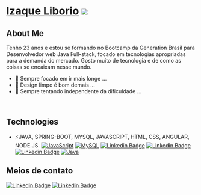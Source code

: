  # <a href="https://www.linkedin.com/in/izaque-liborio-388b99154/">Izaque Liborio</a> <img src="https://github.githubassets.com/images/mona-whisper.gif">

## About Me
Tenho 23 anos e estou se formando no Bootcamp da Generation Brasil para Desenvolvedor web Java Full-stack, focado em tecnologias apropriadas para a demanda do mercado.
Gosto muito de tecnologia e de como as coisas se encaixam nesse mundo.
- 🔭 Sempre focado em ir mais longe ...
- 🌱 Design limpo é bom demais ...
- 💬 Sempre tentando independente da dificuldade ...

<br>

## Technologies
  - ⚡JAVA, SPRING-BOOT, MYSQL, JAVASCRIPT, HTML, CSS, ANGULAR, NODE.JS.
  [![JavaScript](https://img.shields.io/badge/-JavaScript-eee?style=flat-square&logo=javascript&logoColor=DD9C25)](#)
  [![MySQL](http://img.shields.io/badge/-MySQL-eee?style=flat-square&logo=mysql&logoColor=4479A1)](#)
  [![Linkedin Badge](https://img.shields.io/badge/-HTML-orange?style=flat-square&logo=HTML5&logoColor=white&link=#)](#)
  [![Linkedin Badge](https://img.shields.io/badge/-CSS-blue?style=flat-square&logo=Css3&logoColor=white&link=#)](#)
  [![Linkedin Badge](https://img.shields.io/badge/-Angular-red?style=flat-square&logo=AngularJs&logoColor=white&link=#)](#)
  [![Java](https://img.shields.io/badge/-Java-red?style=flat-square&logo=Java&logoColor=white&link=#)](#)  
 ## Meios de contato
 [![Linkedin Badge](https://img.shields.io/badge/-IzaqueLiborio-blue?style=flat-square&logo=Linkedin&logoColor=white&link=https://www.linkedin.com/in/izaque-liborio-388b99154//)](https://www.linkedin.com/in/izaque-liborio-388b99154/)
[![Linkedin Badge](https://img.shields.io/badge/-IzaqueLib-red?style=flat-square&logo=Instagram&logoColor=white&link=https://www.instagram.com/izaquelib/)](https://www.instagram.com/izaquelib/)











